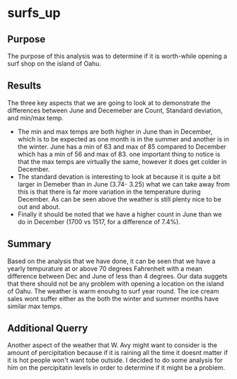 # surfs_up

## Purpose
The purpose of this analysis was to determine if it is worth-while opening a surf shop on the island of Oahu.

## Results
The three key aspects that we are going to look at to demonstrate the differences between June and Decemeber are Count, Standard deviation, and min/max temp.
- The min and max temps are both higher in June than in December, which is to be expected as one month is in the summer and another is in the winter. June has a min of 63 and max of 85 compared to December which has a min of 56 and max of 83. one important thing to notice is that the max temps are virtually the same, however it does get colder in December.
- The standard devation is interesting to look at because it is quite a bit larger in Demeber than in June (3.74- 3.25) what we can take away from this is that there is far more variation in the temperature during December. As can be seen above the weather is still plenty nice to be out and about. 
- Finally it should be noted that we have a higher count in June than we do in December (1700 vs 1517, for a difference of 7.4%).

## Summary 
Based on the analysis that we have done, it can be seen that we have a yearly tempurature at or above 70 degrees Fahrenheit with a mean difference between Dec and June of less than 4 degrees. Our data suggets that there should not be any problem with opening a location on the island of Oahu. The weather is warm enouhg to surf year round. The ice cream sales wont suffer either as the both the winter and summer months have similar max temps. 

## Additional Querry
Another aspect of the weather that W. Avy might want to consider is the amount of percipitation because if it is raining all the time it doesnt matter if it is hot people won't want tobe outside. I decided to do some analysis for him on the percipitatin levels in order to determine if it might be a problem. 
